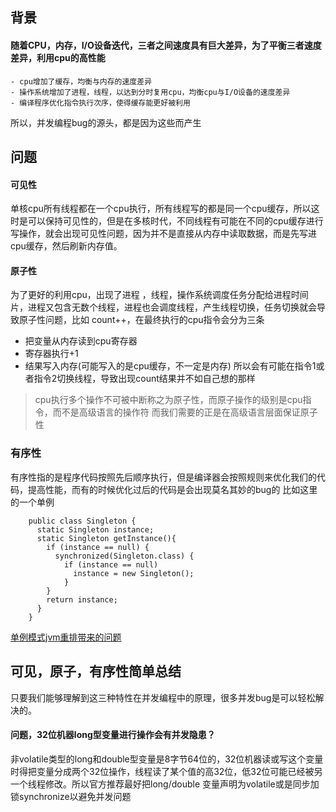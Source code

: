 ## 背景
#### 随着CPU，内存，I/O设备迭代，三者之间速度具有巨大差异，为了平衡三者速度差异，利用cpu的高性能
    - cpu增加了缓存，均衡与内存的速度差异
    - 操作系统增加了进程，线程，以达到分时复用cpu，均衡cpu与I/O设备的速度差异
    - 编译程序优化指令执行次序，使得缓存能更好被利用
所以，并发编程bug的源头，都是因为这些而产生
## 问题
#### 可见性
单核cpu所有线程都在一个cpu执行，所有线程写的都是同一个cpu缓存，所以这时是可以保持可见性的，但是在多核时代，不同线程有可能在不同的cpu缓存进行写操作，就会出现可见性问题，因为并不是直接从内存中读取数据，而是先写进cpu缓存，然后刷新内存值。
#### 原子性
为了更好的利用cpu，出现了进程  ，线程，操作系统调度任务分配给进程时间片，进程又包含无数个线程，进程也会调度线程，产生线程切换，任务切换就会导致原子性问题，比如 count++，在最终执行的cpu指令会分为三条
- 把变量从内存读到cpu寄存器
- 寄存器执行+1
- 结果写入内存(可能写入的是cpu缓存，不一定是内存)
所以会有可能在指令1或者指令2切换线程，导致出现count结果并不如自己想的那样
> cpu执行多个操作不可被中断称之为原子性，而原子操作的级别是cpu指令，而不是高级语言的操作符
而我们需要的正是在高级语言层面保证原子性
### 有序性
有序性指的是程序代码按照先后顺序执行，但是编译器会按照规则来优化我们的代码，提高性能，而有的时候优化过后的代码是会出现莫名其妙的bug的
比如这里的一个单例
```code
    public class Singleton {
      static Singleton instance;
      static Singleton getInstance(){
        if (instance == null) {
          synchronized(Singleton.class) {
            if (instance == null)
              instance = new Singleton();
            }
        }
        return instance;
      }
    }
```
[单例模式jvm重排带来的问题](/JAVA/singleton.md?id=jvmRearrangement)
## 可见，原子，有序性简单总结
只要我们能够理解到这三种特性在并发编程中的原理，很多并发bug是可以轻松解决的。
#### 问题，32位机器long型变量进行操作会有并发隐患？
非volatile类型的long和double型变量是8字节64位的，32位机器读或写这个变量时得把变量分成两个32位操作，线程读了某个值的高32位，低32位可能已经被另一个线程修改。所以官方推荐最好把long/double 变量声明为volatile或是同步加锁synchronize以避免并发问题

